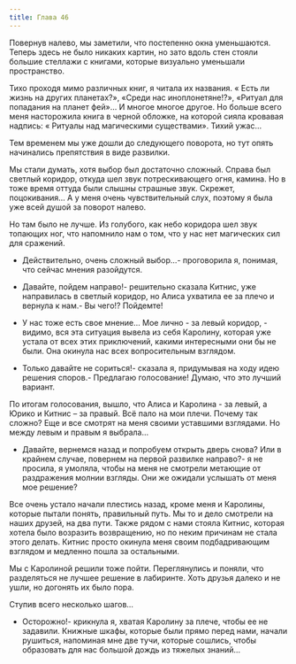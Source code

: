 ```yaml
---
title: Глава 46
---
```


Повернув налево, мы заметили, что постепенно окна уменьшаются. Теперь здесь не было никаких картин, но зато вдоль стен стояли большие стеллажи с книгами, которые визуально уменьшали пространство.

Тихо проходя мимо различных книг, я читала их названия. « Есть ли жизнь на других планетах?», «Среди нас иноплонетяне!?», «Ритуал для попадания на планет фей»… И многое многое другое. Но больше всего меня насторожила книга в черной обложке, на которой сияла кровавая надпись: « Ритуалы над магическими существами». Тихий ужас… 

Тем временем мы уже дошли до следующего поворота, но тут опять начинались препятствия в виде развилки.

Мы стали думать, хотя выбор был достаточно сложный. Справа был светлый коридор, откуда шел звук потрескивающего огня, камина. Но в тоже время оттуда были слышны страшные звук. Скрежет, поцокивания… А у меня очень чувствительный слух, поэтому я была уже всей душой за поворот налево.

Но там было не лучше. Из голубого, как небо коридора шел звук топающих ног, что напомнило нам о том, что у нас нет магических сил для сражений.

- Действительно, очень сложный выбор…- проговорила я, понимая, что сейчас мнения разойдутся.

- Давайте, пойдем направо!- решительно сказала Китнис,  уже направилась в светлый коридор, но Алиса ухватила ее за плечо и вернула к нам.- Вы чего!? Пойдемте!

- У нас тоже есть свое мнение… Мое лично - за левый коридор, - видимо, вся эта ситуация вывела из себя Каролину, которая уже устала от всех этих приключений, какими интересными они бы не были. Она окинула нас всех вопросительным взглядом.

- Только давайте не сориться!- сказала я, придумывая на ходу идею решения споров.- Предлагаю голосование! Думаю, что это лучший вариант.

По итогам голосования,  вышло, что Алиса и Каролина - за левый, а Юрико и Китнис – за правый. Всё пало на мои плечи. Почему так сложно? Еще и все смотрят на меня своими уставшими взглядами. Но между левым и правым я выбрала…

- Давайте, вернемся назад и попробуем открыть дверь снова? Или в крайнем случае, повернем на первой развилке направо?- я не просила, я умоляла, чтобы на меня не смотрели метающие от раздражения молнии взгляды. Они же ожидали услышать от меня мое решение?

Все очень устало начали плестись назад, кроме меня и Каролины, которые пытали понять, правильный путь. Мы то и дело смотрели на наших друзей, на два пути. Также рядом с нами стояла Китнис, которая хотела было возразить возвращению, но по неким причинам не стала этого делать. Китнис просто окинула меня своим подбадривающим взглядом и медленно пошла за остальными. 

Мы с Каролиной решили тоже пойти. Переглянулись и поняли, что разделяться не лучшее решение в лабиринте. Хоть друзья далеко и не ушли, но догонять их было пора.

Ступив всего несколько шагов…

- Осторожно!- крикнула я, хватая Каролину за плече, чтобы ее не задавили. Книжные шкафы, которые были прямо перед нами, начали рушиться, напоминая мне две тучи, которые сошлись, чтобы образовать для нас большой дождь из тяжелых знаний…
